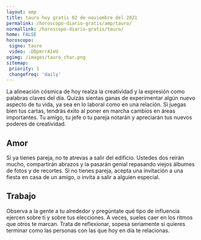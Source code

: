 ```yaml
---
layout: amp
title: tauro hoy gratis 02 de noviembre del 2021 
permalink: /horoscopo-diario-gratis/amp/tauro/
normallink: /horoscopo-diario-gratis/tauro/
home: FALSE
horoscopo:
 signo: tauro
 video: -DQpmrrAIeU
ogimg: /images/tauro_char.png
sitemap:
 priority: 1
 changefreq: 'daily'
---
```



La alineación cósmica de hoy realza la creatividad y la expresión como palabras claves del día. Quizás sientas ganas de experimentar algún nuevo aspecto de tu vida, ya sea en lo laboral como en una relación. Si juegas bien tus cartas, tendrás éxito al poner en marcha cambios en áreas importantes. Tu amigo, tu jefe o tu pareja notarán y apreciarán tus nuevos poderes de creatividad.

## Amor

Si ya tienes pareja, no te atrevas a salir del edificio. Ustedes dos reirán mucho, compartirán abrazos y la pasarán genial repasando viejos álbumes de fotos y de recortes. Si no tienes pareja, acepta una invitación a una fiesta en casa de un amigo, o invita a salir a alguien especial.

## Trabajo

Observa a la gente a tu alrededor y pregúntate qué tipo de influencia ejercen sobre ti y sobre tus elecciones. A veces, sueles caer en los ritmos que otros te marcan. Trata de reflexionar, sopesa seriamente si quieres terminar como las personas con las que hoy en día te relacionas.